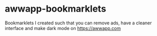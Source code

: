 # awwapp-bookmarklets
Bookmarklets I created such that you can remove ads, have a cleaner interface and make dark mode on https://awwapp.com
